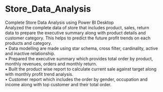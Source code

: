 # Store_Data_Analysis
Complete Store Data Analysis using Power BI Desktop<br>
Analyzed the complete data of store that includes product, sales, return data to prepare the executive summary along with product details and customer category. This helps to predict the future profit trends on each products and category.<br>
• Data modelling are made using star schema, cross filter, cardinality, active and inactive relationship.<br>
• Prepared the executive summary which provides total order by product, monthly revenues, orders and monthly return.<br>
• Built the product wise report to calculate current sale against target along with monthly profit trend analysis.<br>
• Customer report which includes the order by gender, occupation and income along with top customer and their total order.<br>
